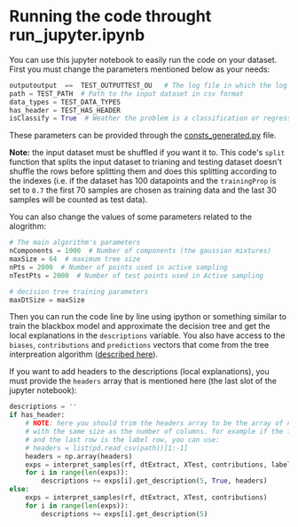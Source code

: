 # Running the code throught run_jupyter.ipynb
You can use this jupyter notebook to easily run the code on your dataset.
First you must change the parameters mentioned below as your needs:
```python
outputoutput  ==  TEST_OUTPUTTEST_OU   # The log file in which the log of running code will be written
path = TEST_PATH  # Path to the input dataset in csv format
data_types = TEST_DATA_TYPES
has_header = TEST_HAS_HEADER
isClassify = True  # Weather the problem is a classification or regression problem
```
These parameters can be provided through the [consts_generated.py](https://github.com/mohamad-amin/dtextract/blob/master/python/dtextract/data/consts_generated.py) file.

**Note:** the input dataset must be shuffled if you want it to. This code's `split` function that splits the input dataset to trianing and testing dataset doesn't shuffle the rows before splitting them and does this splitting according to the indexes (i.e. if the dataset has 100 datapoints and the `trainingProp` is set to `0.7` the first 70 samples are chosen as training data and the last 30 samples will be counted as test data).

You can also change the values of some parameters related to the alogrithm:
```python
# The main algorithm's parameters
nComponents = 1000  # Number of components (the gaussian mixtures)
maxSize = 64  # maximum tree size
nPts = 2000  # Number of points used in active sampling
nTestPts = 2000  # Number of test points used in Active sampling

# decision tree training parameters
maxDtSize = maxSize
```


Then you can run the code line by line using ipython or something similar to train the blackbox model and approximate the decision tree and get the local explanations in the `descriptions` variable.
You also have access to the `biases`, `contributions` and `predictions` vectors that come from the tree interpreation algorithm ([described here](http://blog.datadive.net/random-forest-interpretation-with-scikit-learn/)).

If you want to add headers to the descriptions (local explanations), you must provide the `headers` array that is mentioned here (the last slot of the jupyter notebook):
```python
descriptions = ''
if has_header:
    # NOTE: here you should trim the headers array to be the array of names of input columns 
    # with the same size as the number of columns. for example if the first row is and id row 
    # and the last row is the label row, you can use: 
    # headers = list(pd.read_csv(path))[1:-1]
    headers = np.array(headers)
    exps = interpret_samples(rf, dtExtract, XTest, contributions, labels=headers)
    for i in range(len(exps)):
        descriptions += exps[i].get_description(5, True, headers)
else:
    exps = interpret_samples(rf, dtExtract, XTest, contributions)
    for i in range(len(exps)):
        descriptions += exps[i].get_description(5)
```
